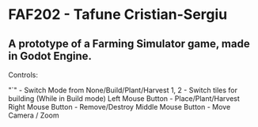 # FAF202 - Tafune Cristian-Sergiu

## A prototype of a Farming Simulator game, made in Godot Engine. 

Controls: 

"`" - Switch Mode from None/Build/Plant/Harvest
1, 2 - Switch tiles for building (While in Build mode)
Left Mouse Button - Place/Plant/Harvest
Right Mouse Button - Remove/Destroy
Middle Mouse Button - Move Camera / Zoom
